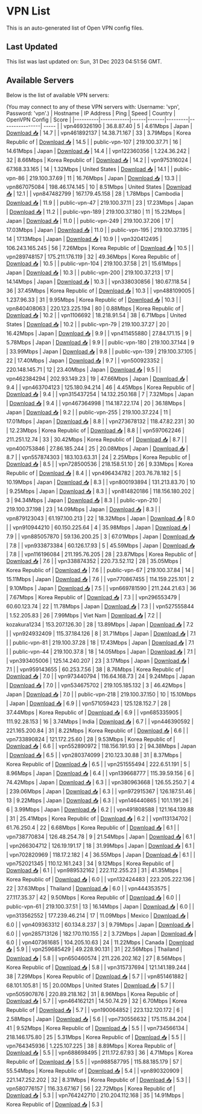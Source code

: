 # VPN List

This is an auto-generated list of Open VPN config files.

## Last Updated

This list was last updated on: Sun, 31 Dec 2023 04:51:56 GMT.

## Available Servers

Below is the list of available VPN servers:

(You may connect to any of these VPN servers with: Username: 'vpn', Password: 'vpn'.)
| Hostname | IP Address | Ping | Speed | Country | OpenVPN Config | Score |
|----------|------------|------|-------|---------|----------------| ----- |
| vpn469326190 | 36.8.87.40 | 5 | 4.61Mbps | Japan | [Download 📥](./configs/server_0_JP.ovpn) | 14.7 |
| vpn461892137 | 14.38.71.167 | 33 | 3.79Mbps | Korea Republic of | [Download 📥](./configs/server_1_KR.ovpn) | 14.5 |
| public-vpn-107 | 219.100.37.71 | 16 | 14.61Mbps | Japan | [Download 📥](./configs/server_2_JP.ovpn) | 14.4 |
| vpn122360356 | 1.224.36.242 | 32 | 8.66Mbps | Korea Republic of | [Download 📥](./configs/server_3_KR.ovpn) | 14.2 |
| vpn975316024 | 67.168.33.165 | 14 | 1.32Mbps | United States | [Download 📥](./configs/server_4_US.ovpn) | 14.1 |
| public-vpn-86 | 219.100.37.69 | 11 | 16.76Mbps | Japan | [Download 📥](./configs/server_5_JP.ovpn) | 13.3 |
| vpn867075084 | 198.46.174.145 | 10 | 8.51Mbps | United States | [Download 📥](./configs/server_6_US.ovpn) | 12.1 |
| vpn847482799 | 167.179.45.158 | 28 | 1.78Mbps | Cambodia | [Download 📥](./configs/server_7_KH.ovpn) | 11.9 |
| public-vpn-47 | 219.100.37.11 | 23 | 17.23Mbps | Japan | [Download 📥](./configs/server_8_JP.ovpn) | 11.2 |
| public-vpn-189 | 219.100.37.180 | 11 | 15.22Mbps | Japan | [Download 📥](./configs/server_9_JP.ovpn) | 11.0 |
| public-vpn-249 | 219.100.37.206 | 17 | 17.03Mbps | Japan | [Download 📥](./configs/server_10_JP.ovpn) | 11.0 |
| public-vpn-195 | 219.100.37.195 | 14 | 17.13Mbps | Japan | [Download 📥](./configs/server_11_JP.ovpn) | 10.9 |
| vpn320412495 | 106.243.165.245 | 56 | 7.26Mbps | Korea Republic of | [Download 📥](./configs/server_12_KR.ovpn) | 10.5 |
| vpn289748157 | 175.211.176.119 | 32 | 49.36Mbps | Korea Republic of | [Download 📥](./configs/server_13_KR.ovpn) | 10.5 |
| public-vpn-104 | 219.100.37.58 | 21 | 15.61Mbps | Japan | [Download 📥](./configs/server_14_JP.ovpn) | 10.3 |
| public-vpn-200 | 219.100.37.213 | 17 | 14.14Mbps | Japan | [Download 📥](./configs/server_15_JP.ovpn) | 10.3 |
| vpn338030856 | 180.67.118.54 | 36 | 37.45Mbps | Korea Republic of | [Download 📥](./configs/server_16_KR.ovpn) | 10.3 |
| vpn488109005 | 1.237.96.33 | 31 | 9.95Mbps | Korea Republic of | [Download 📥](./configs/server_17_KR.ovpn) | 10.3 |
| vpn840408063 | 220.123.225.194 | 80 | 0.88Mbps | Korea Republic of | [Download 📥](./configs/server_18_KR.ovpn) | 10.2 |
| vpn1106692 | 18.218.91.54 | 38 | 6.71Mbps | United States | [Download 📥](./configs/server_19_US.ovpn) | 10.2 |
| public-vpn-79 | 219.100.37.27 | 20 | 16.42Mbps | Japan | [Download 📥](./configs/server_20_JP.ovpn) | 9.9 |
| vpn411455880 | 27.84.171.15 | 9 | 5.78Mbps | Japan | [Download 📥](./configs/server_21_JP.ovpn) | 9.9 |
| public-vpn-180 | 219.100.37.144 | 9 | 33.99Mbps | Japan | [Download 📥](./configs/server_22_JP.ovpn) | 9.8 |
| public-vpn-139 | 219.100.37.105 | 22 | 17.40Mbps | Japan | [Download 📥](./configs/server_23_JP.ovpn) | 9.7 |
| vpn500923352 | 220.148.145.71 | 12 | 23.40Mbps | Japan | [Download 📥](./configs/server_24_JP.ovpn) | 9.5 |
| vpn462384294 | 202.93.149.23 | 19 | 47.66Mbps | Japan | [Download 📥](./configs/server_25_JP.ovpn) | 9.4 |
| vpn463704123 | 125.180.94.214 | 46 | 4.45Mbps | Korea Republic of | [Download 📥](./configs/server_26_KR.ovpn) | 9.4 |
| vpn315437254 | 14.132.250.168 | 7 | 7.32Mbps | Japan | [Download 📥](./configs/server_27_JP.ovpn) | 9.4 |
| vpn467364998 | 114.187.22.174 | 20 | 36.18Mbps | Japan | [Download 📥](./configs/server_28_JP.ovpn) | 9.2 |
| public-vpn-255 | 219.100.37.224 | 11 | 17.01Mbps | Japan | [Download 📥](./configs/server_29_JP.ovpn) | 8.8 |
| vpn273678132 | 118.47.82.231 | 30 | 12.23Mbps | Korea Republic of | [Download 📥](./configs/server_30_KR.ovpn) | 8.8 |
| vpn597062246 | 211.251.12.74 | 33 | 30.42Mbps | Korea Republic of | [Download 📥](./configs/server_31_KR.ovpn) | 8.7 |
| vpn400753846 | 27.86.185.244 | 25 | 20.08Mbps | Japan | [Download 📥](./configs/server_32_JP.ovpn) | 8.7 |
| vpn557874303 | 183.103.63.31 | 24 | 2.25Mbps | Korea Republic of | [Download 📥](./configs/server_33_KR.ovpn) | 8.5 |
| vpn728500536 | 218.158.51.10 | 26 | 9.33Mbps | Korea Republic of | [Download 📥](./configs/server_34_KR.ovpn) | 8.4 |
| vpn496434782 | 203.76.78.182 | 5 | 10.19Mbps | Japan | [Download 📥](./configs/server_35_JP.ovpn) | 8.3 |
| vpn800193894 | 131.213.83.70 | 10 | 9.25Mbps | Japan | [Download 📥](./configs/server_36_JP.ovpn) | 8.3 |
| vpn814820186 | 118.156.180.202 | 3 | 94.34Mbps | Japan | [Download 📥](./configs/server_37_JP.ovpn) | 8.3 |
| public-vpn-210 | 219.100.37.198 | 23 | 14.09Mbps | Japan | [Download 📥](./configs/server_38_JP.ovpn) | 8.3 |
| vpn879123043 | 61.197.100.213 | 22 | 18.32Mbps | Japan | [Download 📥](./configs/server_39_JP.ovpn) | 8.0 |
| vpn910944210 | 60.150.225.64 | 4 | 35.98Mbps | Japan | [Download 📥](./configs/server_40_JP.ovpn) | 7.9 |
| vpn885057870 | 59.136.200.25 | 3 | 67.01Mbps | Japan | [Download 📥](./configs/server_41_JP.ovpn) | 7.8 |
| vpn933873384 | 60.126.17.93 | 5 | 45.59Mbps | Japan | [Download 📥](./configs/server_42_JP.ovpn) | 7.8 |
| vpn116196084 | 211.195.76.205 | 28 | 23.87Mbps | Korea Republic of | [Download 📥](./configs/server_43_KR.ovpn) | 7.6 |
| vpn338874352 | 220.73.52.112 | 28 | 35.05Mbps | Korea Republic of | [Download 📥](./configs/server_44_KR.ovpn) | 7.6 |
| public-vpn-67 | 219.100.37.84 | 14 | 15.11Mbps | Japan | [Download 📥](./configs/server_45_JP.ovpn) | 7.6 |
| vpn770867455 | 114.159.225.101 | 2 | 9.10Mbps | Japan | [Download 📥](./configs/server_46_JP.ovpn) | 7.5 |
| vpn669781590 | 211.244.21.63 | 36 | 7.67Mbps | Korea Republic of | [Download 📥](./configs/server_47_KR.ovpn) | 7.3 |
| vpn296553479 | 60.60.123.74 | 22 | 11.78Mbps | Japan | [Download 📥](./configs/server_48_JP.ovpn) | 7.3 |
| vpn527555844 | 1.52.205.83 | 26 | 7.99Mbps | Viet Nam | [Download 📥](./configs/server_49_VN.ovpn) | 7.2 |
| kozakura1234 | 153.207.126.30 | 28 | 13.89Mbps | Japan | [Download 📥](./configs/server_50_JP.ovpn) | 7.2 |
| vpn924932409 | 115.37.184.126 | 8 | 31.71Mbps | Japan | [Download 📥](./configs/server_51_JP.ovpn) | 7.1 |
| public-vpn-81 | 219.100.37.28 | 18 | 17.43Mbps | Japan | [Download 📥](./configs/server_52_JP.ovpn) | 7.1 |
| public-vpn-44 | 219.100.37.8 | 18 | 14.05Mbps | Japan | [Download 📥](./configs/server_53_JP.ovpn) | 7.1 |
| vpn393405006 | 125.14.240.207 | 23 | 3.17Mbps | Japan | [Download 📥](./configs/server_54_JP.ovpn) | 7.1 |
| vpn959143655 | 60.253.7.56 | 38 | 8.76Mbps | Korea Republic of | [Download 📥](./configs/server_55_KR.ovpn) | 7.0 |
| vpn973440794 | 116.64.168.73 | 24 | 9.24Mbps | Japan | [Download 📥](./configs/server_56_JP.ovpn) | 7.0 |
| vpn534675702 | 219.105.185.132 | 3 | 46.42Mbps | Japan | [Download 📥](./configs/server_57_JP.ovpn) | 7.0 |
| public-vpn-218 | 219.100.37.150 | 10 | 15.10Mbps | Japan | [Download 📥](./configs/server_58_JP.ovpn) | 6.9 |
| vpn571059423 | 125.128.152.7 | 28 | 37.44Mbps | Korea Republic of | [Download 📥](./configs/server_59_KR.ovpn) | 6.9 |
| vpn685335905 | 111.92.28.153 | 16 | 3.74Mbps | India | [Download 📥](./configs/server_60_IN.ovpn) | 6.7 |
| vpn446390592 | 221.165.200.84 | 31 | 8.22Mbps | Korea Republic of | [Download 📥](./configs/server_61_KR.ovpn) | 6.6 |
| vpn733890824 | 121.172.25.60 | 28 | 9.53Mbps | Korea Republic of | [Download 📥](./configs/server_62_KR.ovpn) | 6.6 |
| vpn552890972 | 118.156.191.93 | 2 | 94.38Mbps | Japan | [Download 📥](./configs/server_63_JP.ovpn) | 6.5 |
| vpn280374099 | 210.123.30.88 | 31 | 8.37Mbps | Korea Republic of | [Download 📥](./configs/server_64_KR.ovpn) | 6.5 |
| vpn251555494 | 222.6.51.191 | 5 | 8.96Mbps | Japan | [Download 📥](./configs/server_65_JP.ovpn) | 6.4 |
| vpn139668777 | 115.39.59.156 | 6 | 74.42Mbps | Japan | [Download 📥](./configs/server_66_JP.ovpn) | 6.3 |
| vpn380963668 | 126.55.250.7 | 4 | 239.06Mbps | Japan | [Download 📥](./configs/server_67_JP.ovpn) | 6.3 |
| vpn972915367 | 126.187.51.46 | 13 | 9.22Mbps | Japan | [Download 📥](./configs/server_68_JP.ovpn) | 6.3 |
| vpn146440865 | 101.1.191.26 | 6 | 3.99Mbps | Japan | [Download 📥](./configs/server_69_JP.ovpn) | 6.2 |
| vpn491808588 | 121.164.139.88 | 31 | 25.41Mbps | Korea Republic of | [Download 📥](./configs/server_70_KR.ovpn) | 6.2 |
| vpn113134702 | 61.76.250.4 | 22 | 6.68Mbps | Korea Republic of | [Download 📥](./configs/server_71_KR.ovpn) | 6.1 |
| vpn738770834 | 126.48.254.78 | 9 | 21.54Mbps | Japan | [Download 📥](./configs/server_72_JP.ovpn) | 6.1 |
| vpn266304712 | 126.19.191.17 | 18 | 31.99Mbps | Japan | [Download 📥](./configs/server_73_JP.ovpn) | 6.1 |
| vpn702820969 | 118.17.2.182 | 4 | 36.55Mbps | Japan | [Download 📥](./configs/server_74_JP.ovpn) | 6.1 |
| vpn752021345 | 110.12.161.243 | 34 | 9.12Mbps | Korea Republic of | [Download 📥](./configs/server_75_KR.ovpn) | 6.1 |
| vpn989532162 | 222.112.255.23 | 31 | 41.35Mbps | Korea Republic of | [Download 📥](./configs/server_76_KR.ovpn) | 6.0 |
| vpn132424483 | 223.205.222.136 | 22 | 37.63Mbps | Thailand | [Download 📥](./configs/server_77_TH.ovpn) | 6.0 |
| vpn444353575 | 27.117.35.37 | 42 | 9.50Mbps | Korea Republic of | [Download 📥](./configs/server_78_KR.ovpn) | 6.0 |
| public-vpn-61 | 219.100.37.51 | 13 | 16.14Mbps | Japan | [Download 📥](./configs/server_79_JP.ovpn) | 6.0 |
| vpn313562552 | 177.239.46.214 | 17 | 11.09Mbps | Mexico | [Download 📥](./configs/server_80_MX.ovpn) | 6.0 |
| vpn409363312 | 60.134.8.237 | 3 | 9.79Mbps | Japan | [Download 📥](./configs/server_81_JP.ovpn) | 6.0 |
| vpn285713126 | 182.170.110.155 | 2 | 3.72Mbps | Japan | [Download 📥](./configs/server_82_JP.ovpn) | 6.0 |
| vpn407361685 | 104.205.10.63 | 24 | 11.22Mbps | Canada | [Download 📥](./configs/server_83_CA.ovpn) | 5.9 |
| vpn259685429 | 49.228.90.131 | 31 | 22.56Mbps | Thailand | [Download 📥](./configs/server_84_TH.ovpn) | 5.8 |
| vpn650460574 | 211.226.202.162 | 27 | 8.56Mbps | Korea Republic of | [Download 📥](./configs/server_85_KR.ovpn) | 5.8 |
| vpn315737694 | 121.141.189.244 | 38 | 7.29Mbps | Korea Republic of | [Download 📥](./configs/server_86_KR.ovpn) | 5.7 |
| vpn851461882 | 68.101.105.81 | 15 | 20.00Mbps | United States | [Download 📥](./configs/server_87_US.ovpn) | 5.7 |
| vpn505907876 | 220.89.218.162 | 31 | 8.96Mbps | Korea Republic of | [Download 📥](./configs/server_88_KR.ovpn) | 5.7 |
| vpn464162121 | 14.50.74.29 | 32 | 6.70Mbps | Korea Republic of | [Download 📥](./configs/server_89_KR.ovpn) | 5.7 |
| vpn190064852 | 223.132.120.172 | 6 | 2.58Mbps | Japan | [Download 📥](./configs/server_90_JP.ovpn) | 5.6 |
| vpn730556632 | 175.115.84.204 | 41 | 9.52Mbps | Korea Republic of | [Download 📥](./configs/server_91_KR.ovpn) | 5.5 |
| vpn734566134 | 218.146.175.80 | 25 | 5.31Mbps | Korea Republic of | [Download 📥](./configs/server_92_KR.ovpn) | 5.5 |
| vpn764345936 | 1.225.107.225 | 38 | 8.89Mbps | Korea Republic of | [Download 📥](./configs/server_93_KR.ovpn) | 5.5 |
| vpn688698495 | 211.172.67.93 | 36 | 4.71Mbps | Korea Republic of | [Download 📥](./configs/server_94_KR.ovpn) | 5.5 |
| vpn988587795 | 115.88.185.179 | 57 | 55.54Mbps | Korea Republic of | [Download 📥](./configs/server_95_KR.ovpn) | 5.4 |
| vpn890320909 | 221.147.252.202 | 32 | 8.31Mbps | Korea Republic of | [Download 📥](./configs/server_96_KR.ovpn) | 5.3 |
| vpn580776157 | 116.33.67.167 | 56 | 22.72Mbps | Korea Republic of | [Download 📥](./configs/server_97_KR.ovpn) | 5.3 |
| vpn764242710 | 210.204.112.168 | 35 | 14.91Mbps | Korea Republic of | [Download 📥](./configs/server_98_KR.ovpn) | 5.3 |
